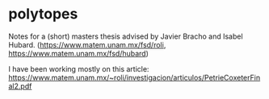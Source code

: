 # polytopes
Notes for a (short) masters thesis advised by Javier Bracho and Isabel Hubard. (https://www.matem.unam.mx/fsd/roli, https://www.matem.unam.mx/fsd/hubard)

I have been working mostly on this article: https://www.matem.unam.mx/~roli/investigacion/articulos/PetrieCoxeterFinal2.pdf
